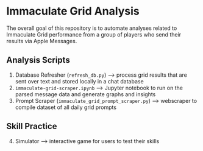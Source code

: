 # Immaculate Grid Analysis
The overall goal of this repository is to automate analyses related to Immaculate Grid performance from a group of players who send their results via Apple Messages.

## Analysis Scripts
1. Database Refresher (`refresh_db.py`) --> process grid results that are sent over text and stored locally in a chat database
2. `immaculate-grid-scraper.ipynb` --> Jupyter notebook to run on the parsed message data and generate graphs and insights
3. Prompt Scraper (`immaculate_grid_prompt_scraper.py`) --> webscraper to compile dataset of all daily grid prompts

## Skill Practice
4. Simulator --> interactive game for users to test their skills
